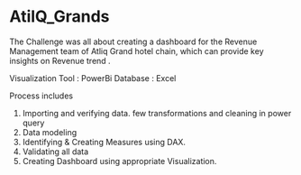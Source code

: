 # AtilQ_Grands

The Challenge was all about creating a dashboard for the Revenue Management team of Atliq Grand hotel chain, which can provide key insights on Revenue trend .

Visualization Tool : PowerBi
Database : Excel

Process includes
1) Importing and verifying data. few transformations and cleaning in power query
2) Data modeling
3) Identifying & Creating Measures using DAX.
4) Validating all data
5) Creating Dashboard using appropriate Visualization.
